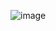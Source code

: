![image](https://github.com/fideldalmasso/amplify-webapp/assets/39715777/8a453d1f-7e60-48be-9adb-ba06ffb6fdb1)

